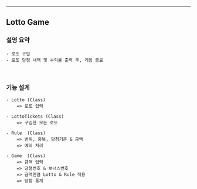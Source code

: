---

## Lotto Game


### 설명 요약

    - 로또 구입
    - 로또 당첨 내역 및 수익률 출력 후, 게임 종료


<br/>

### 기능 설계

    - Lotto (Class)
        => 로또 입력

    - LottoTickets (Class)
        => 구입한 모든 로또 

    - Rule  (Class)
        => 범위, 중복, 당첨기준 & 금액
        => 예외 처리

    - Game  (Class)
        => 금액 입력
        => 당첨번호 & 보너스번호
        => 금액만큼 Lotto & Rule 적용
        => 당첨 통계